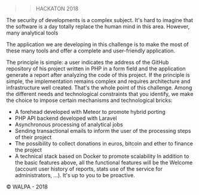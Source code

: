 >> HACKATON 2018

The security of developments is a complex subject. It's hard to imagine that the software is a day
totally replace the human mind in this area. However, many analytical tools


The application we are developing in this challenge is to make the most of these
many tools and offer a complete and user-friendly application.

The principle is simple: a user indicates the address of the GitHub repository of his project written in PHP in a
form field and the application generate a report after analyzing the code of this project.
If the principle is simple, the implementation remains complex and requires architecture and infrastructure
well created. That's the whole point of this challenge. Among the different needs and technological constraints that
you identify, we make the choice to impose certain mechanisms and technological bricks:
- A forehead developed with Meteor to promote hybrid porting
- PHP API backend developed with Laravel
- Asynchronous processing of analytical jobs
- Sending transactional emails to inform the user of the processing steps of their project
- The possibility to collect donations in euros, bitcoin and ether to finance the project
- A technical stack based on Docker to promote scalability
In addition to the basic features above, all the functional features will be the
Welcome (account user history of reports, stats use of the service for administrators, ...).
It's up to you to be proactive.




 © WALPA - 2018
